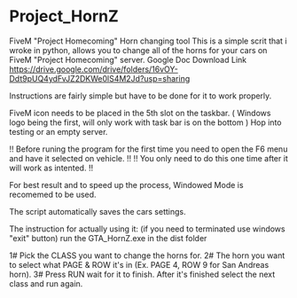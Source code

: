 # Project_HornZ
FiveM "Project Homecoming" Horn changing tool
This is a simple scrit that i wroke in python, allows you to change all of the horns for your cars on FiveM "Project Homecoming" server.
Google Doc Download Link https://drive.google.com/drive/folders/16vOY-Ddt9pUQ4ydFvJZ2DKWe0lS4M2Jd?usp=sharing


Instructions are fairly simple but have to be done for it to work properly.


FiveM icon needs to be placed in the 5th slot on the taskbar.  ( Windows logo being the first, will only work with task bar is on the bottom ) 
Hop into testing or an empty server. 

!! Before runing the program for the first time you need to open the F6 menu and have it selected on vehicle. !!
!! You only need to do this one time after it will work as intented. !!

For best result and to speed up the process, Windowed Mode is recomemed to be used.

The script automatically saves the cars settings.

The instruction for actually using it: (if you need to terminated use windows "exit" button)
run the GTA_HornZ.exe in the dist folder

1# Pick the CLASS you want to change the horns for.
2# The horn you want to select what PAGE & ROW it's in (Ex. PAGE 4, ROW 9 for San Andreas horn).
3# Press RUN wait for it to finish. After it's finished select the next class and run again. 




